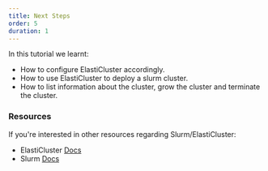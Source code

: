 ```yaml
---
title: Next Steps
order: 5
duration: 1
---
```


In this tutorial we learnt:

- How to configure ElastiCluster accordingly.
- How to use ElastiCluster to deploy a slurm cluster.
- How to list information about the cluster, grow the cluster and terminate the cluster.

### Resources
If you're interested in other resources regarding Slurm/ElastiCluster:

- ElastiCluster [Docs](https://elasticluster.readthedocs.org/)
- Slurm [Docs](https://slurm.schedmd.com/documentation.html)